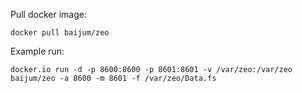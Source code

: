 
Pull docker image:
```
docker pull baijum/zeo
```

Example run:

```
docker.io run -d -p 8600:8600 -p 8601:8601 -v /var/zeo:/var/zeo baijum/zeo -a 8600 -m 8601 -f /var/zeo/Data.fs
```
